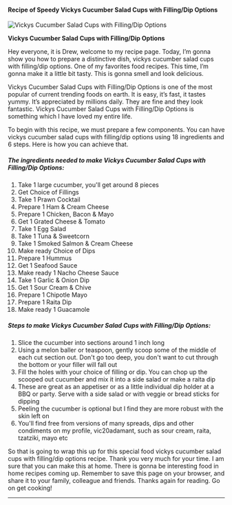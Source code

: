            

#### Recipe of Speedy Vickys Cucumber Salad Cups with Filling/Dip Options

![Vickys Cucumber Salad Cups with Filling/Dip Options](https://img-global.cpcdn.com/recipes/67636503/751x532cq70/vickys-cucumber-salad-cups-with-fillingdip-options-recipe-main-photo.jpg)

**Vickys Cucumber Salad Cups with Filling/Dip Options**

Hey everyone, it is Drew, welcome to my recipe page. Today, I’m gonna show you how to prepare a distinctive dish, vickys cucumber salad cups with filling/dip options. One of my favorites food recipes. This time, I’m gonna make it a little bit tasty. This is gonna smell and look delicious.

Vickys Cucumber Salad Cups with Filling/Dip Options is one of the most popular of current trending foods on earth. It is easy, it’s fast, it tastes yummy. It’s appreciated by millions daily. They are fine and they look fantastic. Vickys Cucumber Salad Cups with Filling/Dip Options is something which I have loved my entire life.

To begin with this recipe, we must prepare a few components. You can have vickys cucumber salad cups with filling/dip options using 18 ingredients and 6 steps. Here is how you can achieve that.

##### The ingredients needed to make Vickys Cucumber Salad Cups with Filling/Dip Options:

1.  Take 1 large cucumber, you'll get around 8 pieces
2.  Get Choice of Fillings
3.  Take 1 Prawn Cocktail
4.  Prepare 1 Ham & Cream Cheese
5.  Prepare 1 Chicken, Bacon & Mayo
6.  Get 1 Grated Cheese & Tomato
7.  Take 1 Egg Salad
8.  Take 1 Tuna & Sweetcorn
9.  Take 1 Smoked Salmon & Cream Cheese
10.  Make ready Choice of Dips
11.  Prepare 1 Hummus
12.  Get 1 Seafood Sauce
13.  Make ready 1 Nacho Cheese Sauce
14.  Take 1 Garlic & Onion Dip
15.  Get 1 Sour Cream & Chive
16.  Prepare 1 Chipotle Mayo
17.  Prepare 1 Raita Dip
18.  Make ready 1 Guacamole

##### Steps to make Vickys Cucumber Salad Cups with Filling/Dip Options:

1.  Slice the cucumber into sections around 1 inch long
2.  Using a melon baller or teaspoon, gently scoop some of the middle of each cut section out. Don't go too deep, you don't want to cut through the bottom or your filler will fall out
3.  Fill the holes with your choice of filling or dip. You can chop up the scooped out cucumber and mix it into a side salad or make a raita dip
4.  These are great as an appetiser or as a little individual dip holder at a BBQ or party. Serve with a side salad or with veggie or bread sticks for dipping
5.  Peeling the cucumber is optional but I find they are more robust with the skin left on
6.  You'll find free from versions of many spreads, dips and other condiments on my profile, vic20adamant, such as sour cream, raita, tzatziki, mayo etc

So that is going to wrap this up for this special food vickys cucumber salad cups with filling/dip options recipe. Thank you very much for your time. I am sure that you can make this at home. There is gonna be interesting food in home recipes coming up. Remember to save this page on your browser, and share it to your family, colleague and friends. Thanks again for reading. Go on get cooking!

* * *